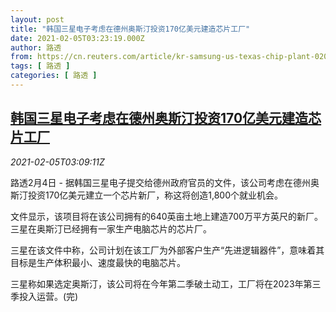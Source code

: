 ```yaml
---
layout: post
title: "韩国三星电子考虑在德州奥斯汀投资170亿美元建造芯片工厂"
date: 2021-02-05T03:23:19.000Z
author: 路透
from: https://cn.reuters.com/article/kr-samsung-us-texas-chip-plant-0205-idCNKBS2A509Q
tags: [ 路透 ]
categories: [ 路透 ]
---
```

<!--1612495399000-->
[韩国三星电子考虑在德州奥斯汀投资170亿美元建造芯片工厂](https://cn.reuters.com/article/kr-samsung-us-texas-chip-plant-0205-idCNKBS2A509Q)
------

<div>
<div><i>2021-02-05T03:09:11Z</i></div><p>路透2月4日 - 据韩国三星电子提交给德州政府官员的文件，该公司考虑在德州奥斯汀投资170亿美元建立一个芯片新厂，称这将创造1,800个就业机会。</p><p>文件显示，该项目将在该公司拥有的640英亩土地上建造700万平方英尺的新厂。三星在奥斯汀已经拥有一家生产电脑芯片的芯片厂。</p><p>三星在该文件中称，公司计划在该工厂为外部客户生产“先进逻辑器件”，意味着其目标是生产体积最小、速度最快的电脑芯片。</p><p>三星称如果选定奥斯汀，该公司将在今年第二季破土动工，工厂将在2023年第三季投入运营。(完)</p>
</div>
